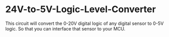 # 24V-to-5V-Logic-Level-Converter
This circuit will convert the 0-20V digital logic of any digital sensor to 0-5V logic. So that you can interface that sensor to your MCU.
